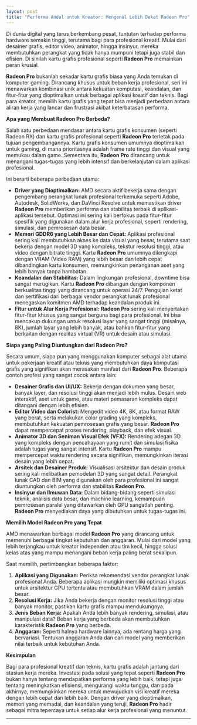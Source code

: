 ```yaml
---
layout: post
title: "Performa Andal untuk Kreator: Mengenal Lebih Dekat Radeon Pro"
---
```


Di dunia digital yang terus berkembang pesat, tuntutan terhadap performa hardware semakin tinggi, terutama bagi para profesional kreatif. Mulai dari desainer grafis, editor video, animator, hingga insinyur, mereka membutuhkan perangkat yang tidak hanya mumpuni tetapi juga stabil dan efisien. Di sinilah kartu grafis profesional seperti **Radeon Pro** memainkan peran krusial.

**Radeon Pro** bukanlah sekadar kartu grafis biasa yang Anda temukan di komputer gaming. Dirancang khusus untuk beban kerja profesional, seri ini menawarkan kombinasi unik antara kekuatan komputasi, keandalan, dan fitur-fitur yang dioptimalkan untuk berbagai aplikasi kreatif dan teknis. Bagi para kreator, memilih kartu grafis yang tepat bisa menjadi perbedaan antara aliran kerja yang lancar dan frustrasi akibat keterbatasan performa.

**Apa yang Membuat Radeon Pro Berbeda?**

Salah satu perbedaan mendasar antara kartu grafis konsumen (seperti Radeon RX) dan kartu grafis profesional seperti **Radeon Pro** terletak pada tujuan pengembangannya. Kartu grafis konsumen umumnya dioptimalkan untuk gaming, di mana prioritasnya adalah frame rate tinggi dan visual yang memukau dalam game. Sementara itu, **Radeon Pro** dirancang untuk menangani tugas-tugas yang lebih intensif dan berkelanjutan dalam aplikasi profesional.

Ini berarti beberapa perbedaan utama:

*   **Driver yang Dioptimalkan:** AMD secara aktif bekerja sama dengan pengembang perangkat lunak profesional terkemuka seperti Adobe, Autodesk, SolidWorks, dan DaVinci Resolve untuk memastikan driver **Radeon Pro** memberikan performa dan stabilitas terbaik di aplikasi-aplikasi tersebut. Optimasi ini sering kali berfokus pada fitur-fitur spesifik yang digunakan dalam alur kerja profesional, seperti rendering, simulasi, dan pemrosesan data besar.
*   **Memori GDDR6 yang Lebih Besar dan Cepat:** Aplikasi profesional sering kali membutuhkan akses ke data visual yang besar, terutama saat bekerja dengan model 3D yang kompleks, tekstur resolusi tinggi, atau video dengan bitrate tinggi. Kartu **Radeon Pro** umumnya dilengkapi dengan VRAM (Video RAM) yang lebih besar dan lebih cepat dibandingkan kartu konsumen, memungkinkan penanganan aset yang lebih banyak tanpa hambatan.
*   **Keandalan dan Stabilitas:** Dalam lingkungan profesional, downtime bisa sangat merugikan. Kartu **Radeon Pro** dibangun dengan komponen berkualitas tinggi yang dirancang untuk operasi 24/7. Pengujian ketat dan sertifikasi dari berbagai vendor perangkat lunak profesional menegaskan komitmen AMD terhadap keandalan produk ini.
*   **Fitur untuk Alur Kerja Profesional:** **Radeon Pro** sering kali menyertakan fitur-fitur khusus yang sangat berguna bagi para profesional. Ini bisa mencakup dukungan untuk resolusi layar yang sangat tinggi (misalnya, 8K), jumlah layar yang lebih banyak, atau bahkan fitur-fitur yang berkaitan dengan realitas virtual (VR) untuk desain atau simulasi.

**Siapa yang Paling Diuntungkan dari Radeon Pro?**

Secara umum, siapa pun yang menggunakan komputer sebagai alat utama untuk pekerjaan kreatif atau teknis yang membutuhkan daya komputasi grafis yang signifikan akan merasakan manfaat dari **Radeon Pro**. Beberapa contoh profesi yang sangat cocok antara lain:

*   **Desainer Grafis dan UI/UX:** Bekerja dengan dokumen yang besar, banyak layer, dan resolusi tinggi akan menjadi lebih mulus. Desain web interaktif, aset untuk game, atau materi pemasaran kompleks dapat ditangani dengan lebih efisien.
*   **Editor Video dan Colorist:** Mengedit video 4K, 8K, atau format RAW yang berat, serta melakukan color grading yang kompleks, membutuhkan kekuatan pemrosesan grafis yang besar. **Radeon Pro** dapat mempercepat proses rendering, playback, dan efek visual.
*   **Animator 3D dan Seniman Visual Efek (VFX):** Rendering adegan 3D yang kompleks dengan pencahayaan yang rumit dan simulasi fisika adalah tugas yang sangat intensif. Kartu **Radeon Pro** mampu mempercepat waktu rendering secara signifikan, memungkinkan iterasi desain yang lebih cepat.
*   **Arsitek dan Desainer Produk:** Visualisasi arsitektur dan desain produk sering kali melibatkan pemodelan 3D yang sangat detail. Perangkat lunak CAD dan BIM yang digunakan oleh para profesional ini sangat diuntungkan oleh performa dan stabilitas **Radeon Pro**.
*   **Insinyur dan Ilmuwan Data:** Dalam bidang-bidang seperti simulasi teknik, analisis data besar, dan machine learning, kemampuan pemrosesan paralel yang ditawarkan oleh GPU sangatlah penting. **Radeon Pro** menyediakan daya yang dibutuhkan untuk tugas-tugas ini.

**Memilih Model Radeon Pro yang Tepat**

AMD menawarkan berbagai model **Radeon Pro** yang dirancang untuk memenuhi berbagai tingkat kebutuhan dan anggaran. Mulai dari model yang lebih terjangkau untuk kreator independen atau tim kecil, hingga solusi kelas atas yang mampu menangani beban kerja paling berat sekalipun.

Saat memilih, pertimbangkan beberapa faktor:

1.  **Aplikasi yang Digunakan:** Periksa rekomendasi vendor perangkat lunak profesional Anda. Beberapa aplikasi mungkin memiliki optimasi khusus untuk arsitektur GPU tertentu atau membutuhkan VRAM dalam jumlah besar.
2.  **Resolusi Kerja:** Jika Anda bekerja dengan monitor resolusi tinggi atau banyak monitor, pastikan kartu grafis mampu mendukungnya.
3.  **Jenis Beban Kerja:** Apakah Anda lebih banyak rendering, simulasi, atau manipulasi data? Beban kerja yang berbeda akan membutuhkan karakteristik **Radeon Pro** yang berbeda.
4.  **Anggaran:** Seperti halnya hardware lainnya, ada rentang harga yang bervariasi. Tentukan anggaran Anda dan cari model yang memberikan nilai terbaik untuk kebutuhan Anda.

**Kesimpulan**

Bagi para profesional kreatif dan teknis, kartu grafis adalah jantung dari stasiun kerja mereka. Investasi pada solusi yang tepat seperti **Radeon Pro** bukan hanya tentang mendapatkan performa yang lebih baik, tetapi juga tentang meningkatkan efisiensi, mengurangi waktu tunggu, dan pada akhirnya, memungkinkan mereka untuk mewujudkan visi kreatif mereka dengan lebih cepat dan lebih baik. Dengan driver yang dioptimalkan, memori yang memadai, dan keandalan yang teruji, **Radeon Pro** hadir sebagai mitra tepercaya untuk setiap alur kerja profesional yang menuntut.

---
